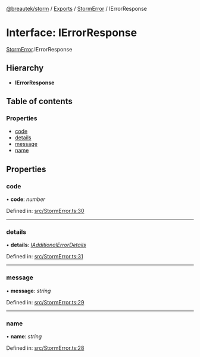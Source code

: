 [@breautek/storm](../README.md) / [Exports](../modules.md) / [StormError](../modules/stormerror.md) / IErrorResponse

# Interface: IErrorResponse

[StormError](../modules/stormerror.md).IErrorResponse

## Hierarchy

* **IErrorResponse**

## Table of contents

### Properties

- [code](stormerror.ierrorresponse.md#code)
- [details](stormerror.ierrorresponse.md#details)
- [message](stormerror.ierrorresponse.md#message)
- [name](stormerror.ierrorresponse.md#name)

## Properties

### code

• **code**: *number*

Defined in: [src/StormError.ts:30](https://github.com/breautek/storm/blob/ec148ff/src/StormError.ts#L30)

___

### details

• **details**: [*IAdditionalErrorDetails*](stormerror.iadditionalerrordetails.md)

Defined in: [src/StormError.ts:31](https://github.com/breautek/storm/blob/ec148ff/src/StormError.ts#L31)

___

### message

• **message**: *string*

Defined in: [src/StormError.ts:29](https://github.com/breautek/storm/blob/ec148ff/src/StormError.ts#L29)

___

### name

• **name**: *string*

Defined in: [src/StormError.ts:28](https://github.com/breautek/storm/blob/ec148ff/src/StormError.ts#L28)

